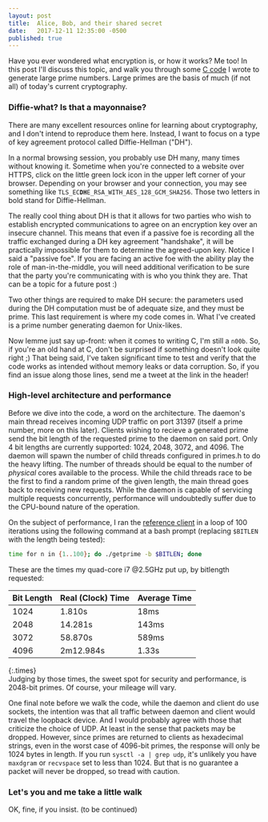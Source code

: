 ```yaml
---
layout: post
title:  Alice, Bob, and their shared secret
date:   2017-12-11 12:35:00 -0500
published: true
---
```

Have you ever wondered what encryption is, or how it works? Me too! In this post I'll discuss this topic, and walk you through some [C code](https://github.com/greenteadigital/C-primes) I wrote to generate large prime numbers. Large primes are the basis of much (if not all) of today's current cryptography.

### Diffie-what? Is that a mayonnaise?
There are many excellent resources online for learning about cryptography, and I don't intend to reproduce them here. Instead, I want to focus on a type of key agreement protocol called Diffie-Hellman ("DH").

In a normal browsing session, you probably use DH many, many times without knowing it. Sometime when you're connected to a website over HTTPS, click on the little green lock icon in the upper left corner of your browser. Depending on your browser and your connection, you may see something like <code>TLS_EC<b>DH</b>E_RSA_WITH_AES_128_GCM_SHA256</code>. Those two letters in bold stand for Diffie-Hellman.

 The really cool thing about DH is that it allows for two parties who wish to establish encrypted communications to agree on an encryption key over an insecure channel. This means that even if a passive foe is recording all the traffic exchanged during a DH key agreement "handshake", it will be practically impossible for them to determine the agreed-upon key. Notice I said a "passive foe". If you are facing an active foe with the ability play the role of man-in-the-middle, you will need additional verification to be sure that the party you're communicating with is who you think they are. That can be a topic for a future post :)
 
Two other things are required to make DH secure: the parameters used during the DH computation must be of adequate size, and they must be prime. This last requirement is where my code comes in. What I've created is a prime number generating daemon for Unix-likes.

Now lemme just say up-front: when it comes to writing C, I'm still a `n00b`. So, if you're an old hand at C, don't be surprised if something doesn't look quite right ;) That being said, I've taken significant time to test and verify that the code works as intended without memory leaks or data corruption. So, if you find an issue along those lines, send me a tweet at the link in the header!

### High-level architecture and performance
Before we dive into the code, a word on the architecture. The daemon's main thread receives incoming UDP traffic on port 31397 (itself a prime number, more on this later). Clients wishing to recieve a generated prime send the bit length of the requested prime to the daemon on said port. Only 4 bit lengths are currently supported: 1024, 2048, 3072, and 4096. The daemon will spawn the number of child threads configured in primes.h to do the heavy lifting. The number of threads should be equal to the number of _physical_ cores available to the process. While the child threads race to be the first to find a random prime of the given length, the main thread goes back to receiving new requests. While the daemon is capable of servicing multiple requests concurrently, performance will undoubtedly suffer due to the CPU-bound nature of the operation.

On the subject of performance, I ran the [reference client](https://github.com/greenteadigital/C-primes/blob/master/primes/getprime.c) in a loop of 100 iterations using the following command at a bash prompt (replacing `$BITLEN` with the length being tested):
````bash
time for n in {1..100}; do ./getprime -b $BITLEN; done
````
These are the times my quad-core i7 @2.5GHz put up, by bitlength requested:

Bit Length | Real (Clock) Time | Average Time
---------- | ----------------- | ---------------
1024       | 1.810s  | 18ms
2048       | 14.281s | 143ms
3072       | 58.870s | 589ms
4096       | 2m12.984s | 1.33s
{:.times}
<br/>
Judging by those times, the sweet spot for security and performance, is 2048-bit primes. Of course, your mileage will vary. 

One final note before we walk the code, while the daemon and client do use sockets, the intention was that all traffic between daemon and client would travel the loopback device. And I would probably agree with those that criticize the choice of UDP. At least in the sense that packets may be dropped. However, since primes are returned to clients as hexadecimal strings, even in the worst case of 4096-bit primes, the response will only be 1024 bytes in length. If you run `sysctl -a | grep udp`, it's unlikely you have `maxdgram` or `recvspace` set to less than 1024. But that is no guarantee a packet will never be dropped, so tread with caution.

### Let's you and me take a little walk
OK, fine, if you insist. (to be continued)